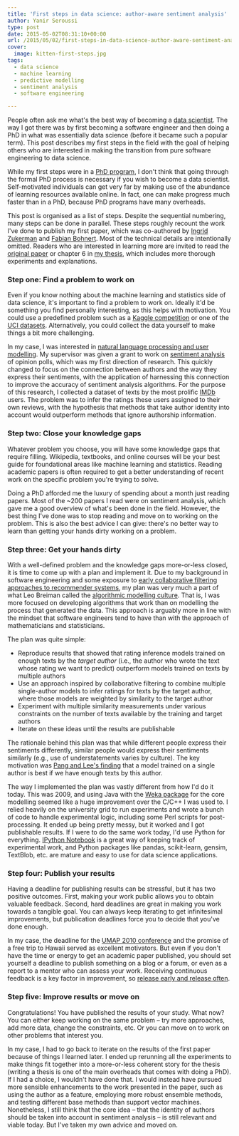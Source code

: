 ```yaml
---
title: 'First steps in data science: author-aware sentiment analysis'
author: Yanir Seroussi
type: post
date: 2015-05-02T08:31:10+00:00
url: /2015/05/02/first-steps-in-data-science-author-aware-sentiment-analysis/
cover:
  image: kitten-first-steps.jpg
tags:
  - data science
  - machine learning
  - predictive modelling
  - sentiment analysis
  - software engineering

---
```

People often ask me what's the best way of becoming a <a href="https://yanirseroussi.com/2014/10/23/what-is-data-science/" title="What is data science?" target="_blank" rel="noopener">data scientist</a>. The way I got there was by first becoming a software engineer and then doing a PhD in what was essentially data science (before it became such a popular term). This post describes my first steps in the field with the goal of helping others who are interested in making the transition from pure software engineering to data science.

While my first steps were in a <a href="https://yanirseroussi.com/phd-work/" title="PhD Work" target="_blank" rel="noopener">PhD program</a>, I don't think that going through the formal PhD process is necessary if you wish to become a data scientist. Self-motivated individuals can get very far by making use of the abundance of learning resources available online. In fact, one can make progress much faster than in a PhD, because PhD programs have many overheads.

This post is organised as a list of steps. Despite the sequential numbering, many steps can be done in parallel. These steps roughly recount the work I've done to publish my first paper, which was co-authored by <a href="http://users.monash.edu/~ingrid/" target="_blank" rel="noopener">Ingrid Zukerman</a> and <a href="https://sites.google.com/a/bohnert.eu/fabian-bohnert/" target="_blank" rel="noopener">Fabian Bohnert</a>. Most of the technical details are intentionally omitted. Readers who are interested in learning more are invited to read the <a href="https://dl.dropboxusercontent.com/u/25632965/SeroussiZukermanBohnert2010b.pdf" title="Collaborative Inference of Sentiments from Texts" target="_blank" rel="noopener">original paper</a> or chapter 6 in <a href="http://arrow.monash.edu.au/vital/access/services/Download/monash:89860/THESIS01" title="Text Mining and Rating Prediction with Topical User Models" target="_blank" rel="noopener">my thesis</a>, which includes more thorough experiments and explanations.

### Step one: Find a problem to work on

Even if you know nothing about the machine learning and statistics side of data science, it's important to find a problem to work on. Ideally it'd be something you find personally interesting, as this helps with motivation. You could use a predefined problem such as a <a href="http://www.kaggle.com/competitions" target="_blank" rel="noopener">Kaggle competition</a> or one of the <a href="http://archive.ics.uci.edu/ml/datasets.html" target="_blank" rel="noopener">UCI datasets</a>. Alternatively, you could collect the data yourself to make things a bit more challenging.

In my case, I was interested in <a href="http://www.csse.monash.edu.au/research/umnl/" target="_blank" rel="noopener">natural language processing and user modelling</a>. My supervisor was given a grant to work on <a href="https://en.wikipedia.org/wiki/Sentiment_analysis" target="_blank" rel="noopener">sentiment analysis</a> of opinion polls, which was my first direction of research. This quickly changed to focus on the connection between authors and the way they express their sentiments, with the application of harnessing this connection to improve the accuracy of sentiment analysis algorithms. For the purpose of this research, I collected a dataset of texts by the most prolific <a href="http://www.imdb.com/" target="_blank" rel="noopener">IMDb</a> users. The problem was to infer the ratings these users assigned to their own reviews, with the hypothesis that methods that take author identity into account would outperform methods that ignore authorship information.

### Step two: Close your knowledge gaps

Whatever problem you choose, you will have some knowledge gaps that require filling. Wikipedia, textbooks, and online courses will be your best guide for foundational areas like machine learning and statistics. Reading academic papers is often required to get a better understanding of recent work on the specific problem you're trying to solve.

<!-- While the number of citations and publication venue are good (but very far from perfect) indicators of paper quality, you will need to judge their relevance to your situation. -->

Doing a PhD afforded me the luxury of spending about a month just reading papers. Most of the ~200 papers I read were on sentiment analysis, which gave me a good overview of what's been done in the field. However, the best thing I've done was to stop reading and move on to working on the problem. This is also the best advice I can give: there's no better way to learn than getting your hands dirty working on a problem.

### Step three: Get your hands dirty

With a well-defined problem and the knowledge gaps more-or-less closed, it is time to come up with a plan and implement it. Due to my background in software engineering and some exposure to <a href="https://en.wikipedia.org/wiki/Collaborative_filtering#Memory-based" target="_blank" rel="noopener">early collaborative filtering approaches to recommender systems</a>, my plan was very much a part of what Leo Breiman called the <a href="http://projecteuclid.org/euclid.ss/1009213726" title="Statistical Modeling: The Two Cultures" target="_blank" rel="noopener">algorithmic modelling culture</a>. That is, I was more focused on developing algorithms that work than on modelling the process that generated the data. This approach is arguably more in line with the mindset that software engineers tend to have than with the approach of mathematicians and statisticians.

The plan was quite simple:

  * Reproduce results that showed that rating inference models trained on enough texts by the _target author_ (i.e., the author who wrote the text whose rating we want to predict) outperform models trained on texts by multiple authors
  * Use an approach inspired by collaborative filtering to combine multiple single-author models to infer ratings for texts by the target author, where those models are weighted by similarity to the target author
  * Experiment with multiple similarity measurements under various constraints on the number of texts available by the training and target authors
  * Iterate on these ideas until the results are publishable

The rationale behind this plan was that while different people express their sentiments differently, similar people would express their sentiments similarly (e.g., use of understatements varies by culture). The key motivation was <a href="http://arxiv.org/pdf/cs/0506075.pdf" target="_blank" rel="noopener">Pang and Lee's finding</a> that a model trained on a single author is best if we have enough texts by this author.

The way I implemented the plan was vastly different from how I'd do it today. This was 2009, and using Java with the <a href="http://www.cs.waikato.ac.nz/ml/weka/" target="_blank" rel="noopener">Weka package</a> for the core modelling seemed like a huge improvement over the C/C++ I was used to. I relied heavily on the university grid to run experiments and wrote a bunch of code to handle experimental logic, including some Perl scripts for post-processing. It ended up being pretty messy, but it worked and I got publishable results. If I were to do the same work today, I'd use Python for everything. <a href="http://ipython.org/notebook.html" target="_blank" rel="noopener">IPython Notebook</a> is a great way of keeping track of experimental work, and Python packages like pandas, scikit-learn, gensim, TextBlob, etc. are mature and easy to use for data science applications.

### Step four: Publish your results

Having a deadline for publishing results can be stressful, but it has two positive outcomes. First, making your work public allows you to obtain valuable feedback. Second, hard deadlines are great in making you work towards a tangible goal. You can always keep iterating to get infinitesimal improvements, but publication deadlines force you to decide that you've done enough.

In my case, the deadline for the <a href="http://www.um.org/" target="_blank" rel="noopener">UMAP 2010 conference</a> and the promise of a free trip to Hawaii served as excellent motivators. But even if you don't have the time or energy to get an academic paper published, you should set yourself a deadline to publish something on a blog or a forum, or even as a report to a mentor who can assess your work. Receiving continuous feedback is a key factor in improvement, so <a href="https://en.wikipedia.org/wiki/Release_early%2C_release_often" target="_blank" rel="noopener">release early and release often</a>.

### Step five: Improve results or move on

Congratulations! You have published the results of your study. What now? You can either keep working on the same problem &ndash; try more approaches, add more data, change the constraints, etc. Or you can move on to work on other problems that interest you.

In my case, I had to go back to iterate on the results of the first paper because of things I learned later. I ended up rerunning all the experiments to make things fit together into a more-or-less coherent story for the thesis (writing a thesis is one of the main overheads that comes with doing a PhD). If I had a choice, I wouldn't have done that. I would instead have pursued more sensible enhancements to the work presented in the paper, such as using the author as a feature, employing more robust ensemble methods, and testing different base methods than support vector machines. Nonetheless, I still think that the core idea &ndash; that the identity of authors should be taken into account in sentiment analysis &ndash; is still relevant and viable today. But I've taken my own advice and moved on.
